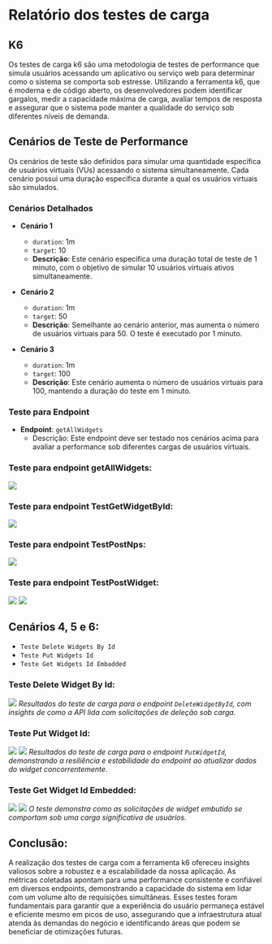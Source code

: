 # Relatório dos testes de carga

## K6
Os testes de carga k6 são uma metodologia de testes de performance que simula usuários acessando um aplicativo ou serviço web para determinar como o sistema se comporta sob estresse. Utilizando a ferramenta k6, que é moderna e de código aberto, os desenvolvedores podem identificar gargalos, medir a capacidade máxima de carga, avaliar tempos de resposta e assegurar que o sistema pode manter a qualidade do serviço sob diferentes níveis de demanda.

## Cenários de Teste de Performance

Os cenários de teste são definidos para simular uma quantidade específica de usuários virtuais (VUs) acessando o sistema simultaneamente. Cada cenário possui uma duração específica durante a qual os usuários virtuais são simulados.

### Cenários Detalhados

- **Cenário 1**
  - `duration`: 1m
  - `target`: 10
  - **Descrição**: Este cenário especifica uma duração total de teste de 1 minuto, com o objetivo de simular 10 usuários virtuais ativos simultaneamente.

- **Cenário 2**
  - `duration`: 1m
  - `target`: 50
  - **Descrição**: Semelhante ao cenário anterior, mas aumenta o número de usuários virtuais para 50. O teste é executado por 1 minuto.

- **Cenário 3**
  - `duration`: 1m
  - `target`: 100
  - **Descrição**: Este cenário aumenta o número de usuários virtuais para 100, mantendo a duração do teste em 1 minuto.

### Teste para Endpoint

- **Endpoint**: `getAllWidgets`
  - Descrição: Este endpoint deve ser testado nos cenários acima para avaliar a performance sob diferentes cargas de usuários virtuais.


### Teste para endpoint getAllWidgets:

<img src="./Assets/GetAllWidgets.png"></img>

### Teste para endpoint TestGetWidgetById: 

<img src="./Assets/GetWidgetById.png"></img>

### Teste para endpoint TestPostNps: 

<img src="./Assets/PostNps.png"></img>

### Teste para endpoint TestPostWidget:

<img src="./Assets/TestPostWidget.png"></img>
<img src="./Assets/TestPostWidget2.png"></img>

## Cenários 4, 5 e 6:
  - `Teste Delete Widgets By Id`
  - `Teste Put Widgets Id`
  - `Teste Get Widgets Id Embadded`

### Teste Delete Widget By Id:
<img src="./Assets/k6_test_delete.png"></img>
*Resultados do teste de carga para o endpoint `DeleteWidgetById`, com insights de como a API lida com solicitações de deleção sob carga.*

### Teste Put Widget Id:

<img src="./Assets/PutWidgetId2.png"></img>
<img src="./Assets/PutWidgetId.png"></img>
*Resultados do teste de carga para o endpoint `PutWidgetId`, demonstrando a resiliência e estabilidade do endpoint ao atualizar dados do widget concorrentemente.*


### Teste Get Widget Id Embedded:

<img src="./Assets/GetWidgetIdEmbadded.png"></img>
<img src="./Assets/GetWidgetIdEmbadded2.png"></img>
*O teste demonstra como as solicitações de widget embutido se comportam sob uma carga significativa de usuários.*

## Conclusão:

A realização dos testes de carga com a ferramenta k6 ofereceu insights valiosos sobre a robustez e a escalabilidade da nossa aplicação. As métricas coletadas apontam para uma performance consistente e confiável em diversos endpoints, demonstrando a capacidade do sistema em lidar com um volume alto de requisições simultâneas. Esses testes foram fundamentais para garantir que a experiência do usuário permaneça estável e eficiente mesmo em picos de uso, assegurando que a infraestrutura atual atenda às demandas do negócio e identificando áreas que podem se beneficiar de otimizações futuras.

